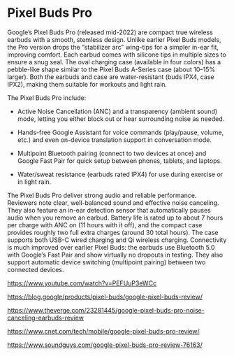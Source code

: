 # Pixel Buds Pro
Google’s Pixel Buds Pro (released mid-2022) are compact true wireless earbuds with a smooth, stemless design​. Unlike earlier Pixel Buds models, the Pro version drops the “stabilizer arc” wing-tips for a simpler in-ear fit, improving comfort​. Each earbud comes with silicone tips in multiple sizes to ensure a snug seal​. The oval charging case (available in four colors) has a pebble-like shape similar to the Pixel Buds A-Series case (about 10–15% larger)​. Both the earbuds and case are water-resistant (buds IPX4, case IPX2), making them suitable for workouts and light rain​.

The Pixel Buds Pro include:

* Active Noise Cancellation (ANC) and a transparency (ambient sound) mode, letting you either block out or hear surrounding noise as needed​.

* Hands-free Google Assistant for voice commands (play/pause, volume, etc.) and even on-device translation support in conversation mode​.

* Multipoint Bluetooth pairing (connect to two devices at once) and Google Fast Pair for quick setup between phones, tablets, and laptops​.

* Water/sweat resistance (earbuds rated IPX4) for use during exercise or in light rain​.

The Pixel Buds Pro deliver strong audio and reliable performance. Reviewers note clear, well-balanced sound and effective noise canceling​. They also feature an in-ear detection sensor that automatically pauses audio when you remove an earbud​. Battery life is rated up to about 7 hours per charge with ANC on (11 hours with it off), and the compact case provides roughly two full extra charges (around 30 total hours)​. The case supports both USB-C wired charging and Qi wireless charging​. Connectivity is much improved over earlier Pixel Buds: the earbuds use Bluetooth 5.0 with Google’s Fast Pair and show virtually no dropouts in testing​. They also support automatic device switching (multipoint pairing) between two connected devices​.

https://www.youtube.com/watch?v=PEFUuP3eWCc

https://blog.google/products/pixel-buds/google-pixel-buds-review/

https://www.theverge.com/23281445/google-pixel-buds-pro-noise-canceling-earbuds-review

https://www.cnet.com/tech/mobile/google-pixel-buds-pro-review/

https://www.soundguys.com/google-pixel-buds-pro-review-76163/